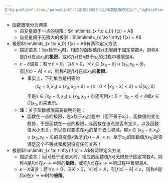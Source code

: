 ```yaml
---
{"dg-publish":true,"permalink":"/杂项/2023-11/函数极限的定义/","dgPassFrontmatter":true}
---
```


- 函数极限分为两类
	- 自变量趋于一点的极限：$\lim\limits_{x \to x_0} f(x) = A$
	- 自变量趋于无限大的极限：$\lim\limits_{x \to \infty} f(x) = A$
- 极限$\lim\limits_{x \to x_0} f(x) = A$有两种定义方法
	- 描述语言：当$x$趋于$x_0$时，相应的函数值$f(x)$无限趋于固定常数$A$，则称$A$是$f(x)$在点$x_0$的**极限**，或称$f(x)$在$x$趋于$x_0$的过程中极限是$A$。
	- $\varepsilon - \delta$语言：若$\forall \varepsilon >0$，$\exists \delta>0$，$\forall x \in (x_0 - \delta) \cup (x_0 , x_0 + \delta)$， 有$|f(x)-A|<\varepsilon$，则称$A$是$f(x)$在点$x_0$的**极限**。
		- 事实上，下列集合是相等的
		$$(x_0-\delta,x_0)\cup(x_0,x_0+\delta)=\{x:0<|x_0-x|<\delta\}=\mathring{U}(x_0,\delta)$$于是$x\in(x_0-\delta,x_0)\cup(x_0,x_0+\delta)$还可用$x:0<|x_0-x|<\delta$或$x\in\mathring{U}(x_0,\delta)$来表示。
	- **注**：关于函数极限需要说明的是：
		- 函数在一点的极限，是$x$趋于$x_0$过程中（但不等于$x_0$），函数值的变化趋势，于是函数在一点的极限，与函数在该点是否有定义，以及函数值大小无关，所以仅仅要求在$x_0$的某个去心邻域，即$x\in(x_0-\delta,x_0)\cup(x_0,x_0+\delta)$的自变量$x$满足$|f(x)-A|<\varepsilon$。至于$x_0$的函数值$f(x_0)$是否满足这个不等式和极限没有任何关系！
- 极限$\lim\limits_{x \to \infty} f(x) = A$有两种定义方法
	- 描述语言：当$|x|$趋于无限大时，相应的函数值$f(x)$无限趋于固定常数$A$，则称$A$是$f(x)$在$x \to \infty$时的**极限**，或称$f(x)$在$x \to \infty$的过程中极限是$A$。
	- $\varepsilon - X$语言：若$\forall \varepsilon > 0$，$\exists X > 0$，$\forall |x| > X$，有$|f(x)-A|<\varepsilon$，则称$A$是$f(x)$在$x \to \infty$时的**极限**。